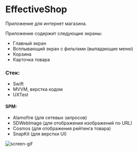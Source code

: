 # EffectiveShop

Приложение для интернет магазина. 

Приложение содержит следующие экраны:
- Главный экран
- Всплывающий экран с фильтами (выпадающие меню)
- Корзина
- Карточка товара

### Стек:
- Swift  
- MVVM, верстка кодом
- UXTest
#### SPM:
- Alamofire (для сетевых запросов)
- SDWebImage (для отображения изображений по URL)
- Cosmos (для отображения рейтинга товара)
- SnapKit (для верстки UI)

![screen-gif](https://github.com/KonstantinShmondrik/EffectiveShop/blob/main/showTest.GIF)

